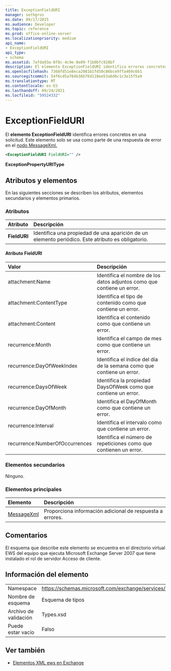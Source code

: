 ```yaml
---
title: ExceptionFieldURI
manager: sethgros
ms.date: 09/17/2015
ms.audience: Developer
ms.topic: reference
ms.prod: office-online-server
ms.localizationpriority: medium
api_name:
- ExceptionFieldURI
api_type:
- schema
ms.assetid: 7afda93a-0f8c-4c9e-8e09-f1b0bfc928bf
description: El elemento ExceptionFieldURI identifica errores concretos en una solicitud. Este elemento solo se usa como parte de una respuesta de error en el nodo MessageXml.
ms.openlocfilehash: 7368fd51e8eca2081b1fd50c86bce9ffa469c6b1
ms.sourcegitcommit: 54f6cd5a704b36b76d110ee53a6d6c1c3e15f5a9
ms.translationtype: MT
ms.contentlocale: es-ES
ms.lasthandoff: 09/24/2021
ms.locfileid: "59524332"
---
```

# <a name="exceptionfielduri"></a>ExceptionFieldURI

El **elemento ExceptionFieldURI** identifica errores concretos en una solicitud. Este elemento solo se usa como parte de una respuesta de error en el [nodo MessageXml.](messagexml.md) 
  
```xml
<ExceptionFieldURI FieldURI="" />
```

 **ExceptionPropertyURIType**
## <a name="attributes-and-elements"></a>Atributos y elementos

En las siguientes secciones se describen los atributos, elementos secundarios y elementos primarios.
  
### <a name="attributes"></a>Atributos

|**Atributo**|**Descripción**|
|:-----|:-----|
|**FieldURI** <br/> |Identifica una propiedad de una aparición de un elemento periódico. Este atributo es obligatorio.  <br/> |
   
#### <a name="fielduri-attribute"></a>Atributo FieldURI

|**Valor**|**Descripción**|
|:-----|:-----|
|attachment:Name  <br/> |Identifica el nombre de los datos adjuntos como que contiene un error.  <br/> |
|attachment:ContentType  <br/> |Identifica el tipo de contenido como que contiene un error.  <br/> |
|attachment:Content  <br/> |Identifica el contenido como que contiene un error.  <br/> |
|recurrence:Month  <br/> |Identifica el campo de mes como que contiene un error.  <br/> |
|recurrence:DayOfWeekIndex  <br/> |Identifica el índice del día de la semana como que contiene un error.  <br/> |
|recurrence:DaysOfWeek  <br/> |Identifica la propiedad DaysOfWeek como que contiene un error.  <br/> |
|recurrence:DayOfMonth  <br/> |Identifica el DayOfMonth como que contiene un error.  <br/> |
|recurrence:Interval  <br/> |Identifica el intervalo como que contiene un error.  <br/> |
|recurrence:NumberOfOccurrences  <br/> |Identifica el número de repeticiones como que contienen un error.  <br/> |
   
### <a name="child-elements"></a>Elementos secundarios

Ninguno.
  
### <a name="parent-elements"></a>Elementos principales

|**Elemento**|**Descripción**|
|:-----|:-----|
|[MessageXml](messagexml.md) <br/> |Proporciona información adicional de respuesta a errores.  <br/> |
   
## <a name="remarks"></a>Comentarios

El esquema que describe este elemento se encuentra en el directorio virtual EWS del equipo que ejecuta Microsoft Exchange Server 2007 que tiene instalado el rol de servidor Acceso de cliente.
  
## <a name="element-information"></a>Información del elemento

|||
|:-----|:-----|
|Namespace  <br/> |https://schemas.microsoft.com/exchange/services/2006/types  <br/> |
|Nombre de esquema  <br/> |Esquema de tipos  <br/> |
|Archivo de validación  <br/> |Types.xsd  <br/> |
|Puede estar vacío  <br/> |Falso  <br/> |
   
## <a name="see-also"></a>Ver también



- [Elementos XML ews en Exchange](ews-xml-elements-in-exchange.md)

